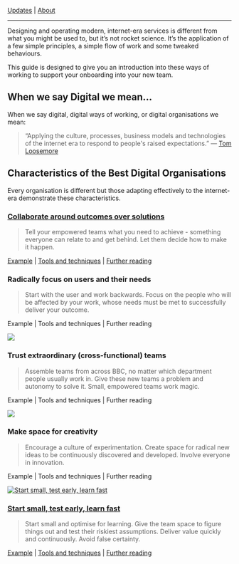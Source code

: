 [Updates](/updates/index.html) | [About](/about.html)

----

Designing and operating modern, internet-era services is different from what you might be used to, but it’s not rocket science. It’s the application of a few simple principles, a simple flow of work and some tweaked behaviours. 

This guide is designed to give you an introduction into these ways of working to support your onboarding into your new team.

## When we say Digital we mean…

When we say digital, digital ways of working, or digital organisations we mean:

> “Applying the culture, processes, business models and technologies of the internet era to respond to people's raised expectations.”
— [Tom Loosemore](https://twitter.com/tomskitomski/status/880099461132845056?s=61&t=coARUPj3Xs-J_RGrJtF8rA)

## Characteristics of the Best Digital Organisations

Every organisation is different but those adapting effectively to the internet-era demonstrate these characteristics.

### [Collaborate around outcomes over solutions](/outcomes-over-solutions.html)

> Tell your empowered teams what you need to achieve -  something everyone can relate to and get behind. Let them decide how to make it happen.

[Example](/outcomes-over-solutions.html#example) | [Tools and techniques](outcomes-over-solutions.html#tool-techniques) | [Further reading](outcomes-over-solutions.html#further-reading)


### Radically focus on users and their needs

> Start with the user and work backwards.  Focus on the people who will be affected by your work, whose needs must be met to successfully deliver your outcome.

Example | Tools and techniques | Further reading


![](https://paper-attachments.dropboxusercontent.com/s_8A5F842EB21A586EB15F7416C8459A5B383B8D95A85DF54255816D981144192A_1677765826585_teams.png)

### Trust extraordinary (cross-functional) teams

> Assemble teams from across BBC, no matter which department people usually work in. Give these new teams a problem and autonomy to solve it. Small, empowered teams work magic.

Example | Tools and techniques | Further reading


![](https://paper-attachments.dropboxusercontent.com/s_8A5F842EB21A586EB15F7416C8459A5B383B8D95A85DF54255816D981144192A_1677766220658_creativity.png)

### Make space for creativity

> Encourage a culture of experimentation. Create space for radical new ideas to be continuously discovered and developed. Involve everyone in innovation.

Example | Tools and techniques | Further reading

[![Start small, test early, learn fast](https://paper-attachments.dropboxusercontent.com/s_8A5F842EB21A586EB15F7416C8459A5B383B8D95A85DF54255816D981144192A_1677766226651_learn.png)](/start-small.html)


### [Start small, test early, learn fast](/start-small.html)

> Start small and optimise for learning.  Give the team space to figure things out and test their riskiest assumptions. Deliver value quickly and continuously. Avoid false certainty.

[Example](/start-small.html#example-starting-small-and-spreading-fast-at-the-co-op) | [Tools and techniques](start-small.html#tools-and-techniques) | [Further reading](start-small.html#further-reading)

